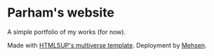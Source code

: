 # Parham's website

A simple portfolio of my works (for now). 

Made with [HTML5UP's multiverse template](multiverse.README.txt). 
Deployment by [Mehsen](https://mehsen.com).
